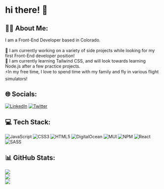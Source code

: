 # hi there! 👋

## 👨‍💻 About Me:

I am a Front-End Developer based in Colorado.<br><br>🔭 I am currently working on a variety of side projects while looking for my first Front-End developer position!<br>🌱 I am currently learning Tailwind CSS, and will look towards learning Node.js after a few practice projects.<br>⚡In my free time, I love to spend time with my family and fly in various flight simulators!<br>

## 🌐 Socials:

[![LinkedIn](https://img.shields.io/badge/LinkedIn-%230077B5.svg?logo=linkedin&logoColor=white)](https://linkedin.com/in/dpass47) [![Twitter](https://img.shields.io/badge/Twitter-%231DA1F2.svg?logo=Twitter&logoColor=white)](https://twitter.com/dpass47)

## 💻 Tech Stack:

![JavaScript](https://img.shields.io/badge/javascript-%23323330.svg?style=flat&logo=javascript&logoColor=%23F7DF1E) ![CSS3](https://img.shields.io/badge/css3-%231572B6.svg?style=flat&logo=css3&logoColor=white) ![HTML5](https://img.shields.io/badge/html5-%23E34F26.svg?style=flat&logo=html5&logoColor=white) ![DigitalOcean](https://img.shields.io/badge/DigitalOcean-%230167ff.svg?style=flat&logo=digitalOcean&logoColor=white) ![MUI](https://img.shields.io/badge/MUI-%230081CB.svg?style=flat&logo=material-ui&logoColor=white) ![NPM](https://img.shields.io/badge/NPM-%23000000.svg?style=flat&logo=npm&logoColor=white) ![React](https://img.shields.io/badge/react-%2320232a.svg?style=flat&logo=react&logoColor=%2361DAFB) ![SASS](https://img.shields.io/badge/SASS-hotpink.svg?style=flat&logo=SASS&logoColor=white)

## 📊 GitHub Stats:

![](https://github-readme-stats.vercel.app/api?username=dpass47&theme=material-palenight&hide_border=true&include_all_commits=false&count_private=false)<br/>
![](https://github-readme-streak-stats.herokuapp.com/?user=dpass47&theme=material-palenight&hide_border=true)<br/>
![](https://github-readme-stats.vercel.app/api/top-langs/?username=dpass47&theme=material-palenight&hide_border=true&include_all_commits=false&count_private=false&layout=compact)

